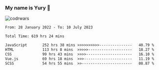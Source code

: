 ### My name is Yury 👋 
![codrwars](https://www.codewars.com/users/litury/badges/micro) 


<!--START_SECTION:waka-->

```txt
From: 28 January 2022 - To: 10 July 2023

Total Time: 619 hrs 24 mins

JavaScript       252 hrs 38 mins >>>>>>>>>>---------------   40.79 %
HTML             113 hrs 8 mins  >>>>>--------------------   18.27 %
CSS              99 hrs 43 mins  >>>>---------------------   16.10 %
Vue.js           69 hrs 18 mins  >>>----------------------   11.19 %
SCSS             54 hrs 55 mins  >>-----------------------   08.87 %
```

<!--END_SECTION:waka-->

